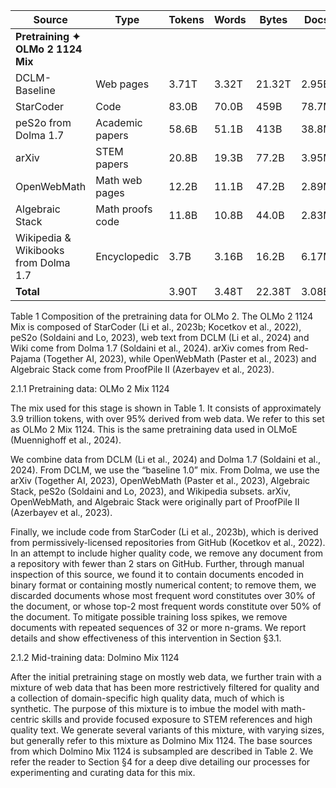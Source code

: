 | Source                        | Type                        | Tokens | Words | Bytes | Docs |
|-------------------------------|-----------------------------|--------|-------|-------|------|
| **Pretraining ✦ OLMo 2 1124 Mix** |                             |        |       |       |      |
| DCLM-Baseline                 | Web pages                   | 3.71T  | 3.32T | 21.32T| 2.95B|
| StarCoder                     | Code                        | 83.0B  | 70.0B | 459B  | 78.7M|
| peS2o from Dolma 1.7          | Academic papers             | 58.6B  | 51.1B | 413B  | 38.8M|
| arXiv                         | STEM papers                 | 20.8B  | 19.3B | 77.2B | 3.95M|
| OpenWebMath                   | Math web pages              | 12.2B  | 11.1B | 47.2B | 2.89M|
| Algebraic Stack               | Math proofs code            | 11.8B  | 10.8B | 44.0B | 2.83M|
| Wikipedia & Wikibooks from Dolma 1.7 | Encyclopedic               | 3.7B   | 3.16B | 16.2B | 6.17M|
| **Total**                     |                             | 3.90T  | 3.48T | 22.38T| 3.08B|

Table 1 Composition of the pretraining data for OLMo 2. The OLMo 2 1124 Mix is composed of StarCoder (Li et al., 2023b; Kocetkov et al., 2022), peS2o (Soldaini and Lo, 2023), web text from DCLM (Li et al., 2024) and Wiki come from Dolma 1.7 (Soldaini et al., 2024). arXiv comes from Red-Pajama (Together AI, 2023), while OpenWebMath (Paster et al., 2023) and Algebraic Stack come from ProofPile II (Azerbayev et al., 2023).

2.1.1 Pretraining data: OLMo 2 Mix 1124

The mix used for this stage is shown in Table 1. It consists of approximately 3.9 trillion tokens, with over 95% derived from web data. We refer to this set as OLMo 2 Mix 1124. This is the same pretraining data used in OLMoE (Muennighoff et al., 2024).

We combine data from DCLM (Li et al., 2024) and Dolma 1.7 (Soldaini et al., 2024). From DCLM, we use the “baseline 1.0” mix. From Dolma, we use the arXiv (Together AI, 2023), OpenWebMath (Paster et al., 2023), Algebraic Stack, peS2o (Soldaini and Lo, 2023), and Wikipedia subsets. arXiv, OpenWebMath, and Algebraic Stack were originally part of ProofPile II (Azerbayev et al., 2023).

Finally, we include code from StarCoder (Li et al., 2023b), which is derived from permissively-licensed repositories from GitHub (Kocetkov et al., 2022). In an attempt to include higher quality code, we remove any document from a repository with fewer than 2 stars on GitHub. Further, through manual inspection of this source, we found it to contain documents encoded in binary format or containing mostly numerical content; to remove them, we discarded documents whose most frequent word constitutes over 30% of the document, or whose top-2 most frequent words constitute over 50% of the document. To mitigate possible training loss spikes, we remove documents with repeated sequences of 32 or more n-grams. We report details and show effectiveness of this intervention in Section §3.1.

2.1.2 Mid-training data: Dolmino Mix 1124

After the initial pretraining stage on mostly web data, we further train with a mixture of web data that has been more restrictively filtered for quality and a collection of domain-specific high quality data, much of which is synthetic. The purpose of this mixture is to imbue the model with math-centric skills and provide focused exposure to STEM references and high quality text. We generate several variants of this mixture, with varying sizes, but generally refer to this mixture as Dolmino Mix 1124. The base sources from which Dolmino Mix 1124 is subsampled are described in Table 2. We refer the reader to Section §4 for a deep dive detailing our processes for experimenting and curating data for this mix.